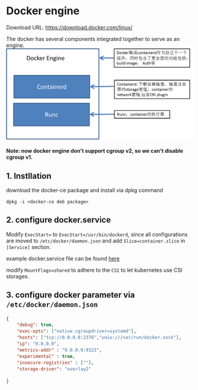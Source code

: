 # Docker engine

Download URL: https://download.docker.com/linux/

The docker has several components integrated together to serve as an engine. 
![docker componenent](./images/docker-components.png)
#### Note: now docker engine don't support cgroup v2, so we can't disable cgroup v1.

## 1. Instllation
download the docker-ce package and install via dpkg command
```
dpkg -i <docker-ce deb package>
```

## 2. configure docker.service

Modify `ExecStart=` to `ExecStart=/usr/bin/dockerd`, since all configurations are moved to `/etc/docker/daemon.json`
and add `Slice=container.slice` in `[Service]` section.

example docker.service file can be found [here](./docker.srvice)


modify `MountFlags=shared` to adhere to the `CSI` to let kubernetes use CSI storages.

## 3. configure docker parameter via `/etc/docker/daemon.json`
```json
{
    "debug": true,
    "exec-opts": ["native.cgroupdriver=systemd"],
    "hosts": ["tcp://0.0.0.0:2376","unix:///var/run/docker.sock"],
    "ip": "0.0.0.0",
    "metrics-addr" : "0.0.0.0:9323",
    "experimental" : true,
    "insecure-registries" : [""],
    "storage-driver": "overlay2"

}
```
